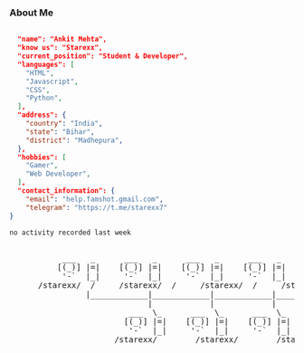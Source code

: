 ### About Me

```json

  "name": "Ankit Mehta",
  "know us": "Starexx",
  "current_position": "Student & Developer",
  "languages": [
    "HTML",
    "Javascript",
    "CSS",
    "Python",
  ],
  "address": {
    "country": "India",
    "state": "Bihar",
    "district": "Madhepura",
  },
  "hobbies": [
    "Gamer",
    "Web Developer",
  ],
  "contact_information": {
    "email": "help.famshot.gmail.com",
    "telegram": "https://t.me/starexx7"
}
```
```py
no activity recorded last week
```





<pre>

           ___   _      ___   _      ___   _      ___   _      ___   _
          [(_)] |=|    [(_)] |=|    [(_)] |=|    [(_)] |=|    [(_)] |=|
           '-`  |_|     '-`  |_|     '-`  |_|     '-`  |_|     '-`  |_|
      /starexx/  /     /starexx/  /     /starexx/  /     /starexx/  /starexx/ /
                |____________|____________|____________|____________|
                             |            |            |
                         ___  \_      ___  \_      ___  \_
                        [(_)] |=|    [(_)] |=|    [(_)] |=|
                         '-`  |_|     '-`  |_|     '-`  |_|
                      /starexx/        /starexx/        /starexx/
 <pre>
